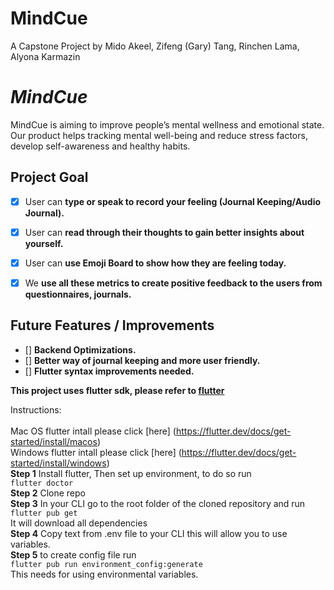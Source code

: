 # MindCue
A Capstone Project by
Mido Akeel,
Zifeng (Gary) Tang,
Rinchen Lama,
Alyona Karmazin

# *MindCue*
MindCue is aiming to improve people’s mental wellness and emotional state.
Our product helps tracking mental well-being and reduce stress factors, develop self-awareness and healthy habits.

## Project Goal
* [x] User can **type or speak to record your feeling (Journal Keeping/Audio Journal).**
* [x] User can **read through their thoughts to gain better insights about yourself.**
* [x] User can **use Emoji Board to show how they are feeling today.**
* [x] We **use all these metrics to create positive feedback to the users from questionnaires, journals.**


## Future Features / Improvements
* [] **Backend Optimizations.**
* [] **Better way of journal keeping and more user friendly.**
* [] **Flutter syntax improvements needed.**



**This project uses flutter sdk, please refer to [flutter](https://flutter.dev)**


Instructions: <br/><br/>
Mac OS flutter intall please click [here] (https://flutter.dev/docs/get-started/install/macos)<br/>
Windows flutter intall please click [here] (https://flutter.dev/docs/get-started/install/windows)<br/>
**Step 1** Install flutter,
Then set up environment, to do so run <br/>```flutter doctor``` <br/>
**Step 2** Clone repo<br/>
**Step 3** In your CLI go to the root folder of the cloned repository and run <br/>
```flutter pub get```<br/>
It will download all dependencies<br/>
**Step 4** Copy text from .env file to your CLI this will allow you to use variables. <br/>
**Step 5** to create config file run<br/>
```flutter pub run environment_config:generate```<br/>
This needs for using environmental variables. 
 
 
 

